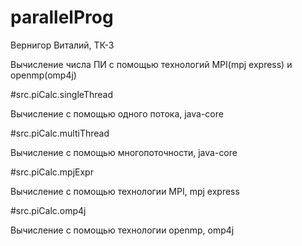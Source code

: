 # parallelProg

Вернигор Виталий, ТК-3

Вычисление числа ПИ с помощью технологий MPI(mpj express) и openmp(omp4j)

#src.piCalc.singleThread 

Вычисление с помощью одного потока, java-core

#src.piCalc.multiThread 

Вычисление с помощью многопоточности, java-core

#src.piCalc.mpjExpr

Вычисление с помощью технологии MPI, mpj express

#src.piCalc.omp4j

Вычисление с помощью технологии openmp, omp4j
